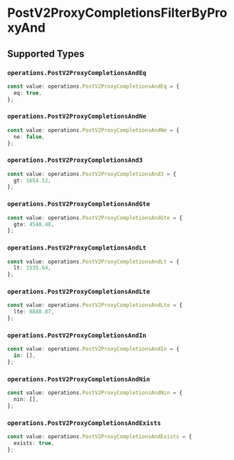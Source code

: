 # PostV2ProxyCompletionsFilterByProxyAnd


## Supported Types

### `operations.PostV2ProxyCompletionsAndEq`

```typescript
const value: operations.PostV2ProxyCompletionsAndEq = {
  eq: true,
};
```

### `operations.PostV2ProxyCompletionsAndNe`

```typescript
const value: operations.PostV2ProxyCompletionsAndNe = {
  ne: false,
};
```

### `operations.PostV2ProxyCompletionsAnd3`

```typescript
const value: operations.PostV2ProxyCompletionsAnd3 = {
  gt: 1654.12,
};
```

### `operations.PostV2ProxyCompletionsAndGte`

```typescript
const value: operations.PostV2ProxyCompletionsAndGte = {
  gte: 4540.48,
};
```

### `operations.PostV2ProxyCompletionsAndLt`

```typescript
const value: operations.PostV2ProxyCompletionsAndLt = {
  lt: 1535.64,
};
```

### `operations.PostV2ProxyCompletionsAndLte`

```typescript
const value: operations.PostV2ProxyCompletionsAndLte = {
  lte: 8888.07,
};
```

### `operations.PostV2ProxyCompletionsAndIn`

```typescript
const value: operations.PostV2ProxyCompletionsAndIn = {
  in: [],
};
```

### `operations.PostV2ProxyCompletionsAndNin`

```typescript
const value: operations.PostV2ProxyCompletionsAndNin = {
  nin: [],
};
```

### `operations.PostV2ProxyCompletionsAndExists`

```typescript
const value: operations.PostV2ProxyCompletionsAndExists = {
  exists: true,
};
```

